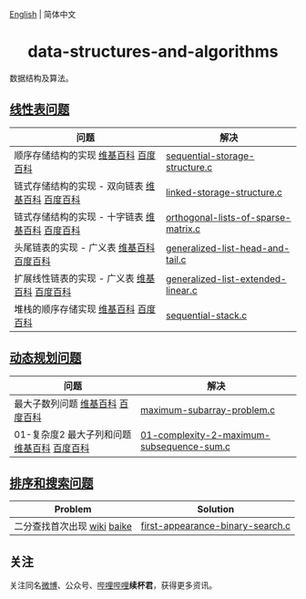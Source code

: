 [English](README.md) | 简体中文

<h1 align="center">data-structures-and-algorithms</h1>
数据结构及算法。


## [线性表问题](https://github.com/xubeijun/data-structures-and-algorithms/tree/main/linear-list)

问题  | 解决
--      | ----------
 顺序存储结构的实现 [维基百科](https://en.wikipedia.org/wiki/Sequential_access) [百度百科](https://baike.baidu.com/item/%E9%A1%BA%E5%BA%8F%E5%AD%98%E5%82%A8%E7%BB%93%E6%9E%84/1347176) | [sequential-storage-structure.c](https://github.com/xubeijun/data-structures-and-algorithms/blob/main/linear-list/sequential-storage-structure.c)
 链式存储结构的实现 - 双向链表 [维基百科](https://zh.wikipedia.org/wiki/%E5%8F%8C%E5%90%91%E9%93%BE%E8%A1%A8) [百度百科](https://baike.baidu.com/item/%E9%93%BE%E5%BC%8F%E5%AD%98%E5%82%A8%E7%BB%93%E6%9E%84/4921270) | [linked-storage-structure.c](https://github.com/xubeijun/data-structures-and-algorithms/blob/main/linear-list/linked-storage-structure.c)
 链式存储结构的实现 - 十字链表 [维基百科](https://zh.wikipedia.org/wiki/%E5%8D%81%E5%AD%97%E9%93%BE%E8%A1%A8) [百度百科](https://baike.baidu.com/item/%E5%8D%81%E5%AD%97%E9%93%BE%E8%A1%A8) | [orthogonal-lists-of-sparse-matrix.c](https://github.com/xubeijun/data-structures-and-algorithms/blob/main/linear-list/orthogonal-lists-of-sparse-matrix.c)
 头尾链表的实现 - 广义表 [维基百科](https://zh.wikipedia.org/wiki/%E5%B9%BF%E4%B9%89%E8%A1%A8#%E5%A4%B4%E5%B0%BE%E9%93%BE%E8%A1%A8%E5%AD%98%E5%82%A8%E8%A1%A8%E7%A4%BA) [百度百科](https://baike.baidu.com/item/%E5%B9%BF%E4%B9%89%E8%A1%A8) | [generalized-list-head-and-tail.c](https://github.com/xubeijun/data-structures-and-algorithms/blob/main/linear-list/generalized-list-head-and-tail.c)
 扩展线性链表的实现 - 广义表 [维基百科](https://zh.wikipedia.org/wiki/%E5%B9%BF%E4%B9%89%E8%A1%A8#%E6%89%A9%E5%B1%95%E7%BA%BF%E6%80%A7%E9%93%BE%E8%A1%A8%E5%AD%98%E5%82%A8%E8%A1%A8%E7%A4%BA) [百度百科](https://baike.baidu.com/item/%E5%B9%BF%E4%B9%89%E8%A1%A8) | [generalized-list-extended-linear.c](https://github.com/xubeijun/data-structures-and-algorithms/blob/main/linear-list/generalized-list-extended-linear.c)
 堆栈的顺序存储实现 [维基百科](https://zh.wikipedia.org/wiki/%E5%A0%86%E6%A0%88) [百度百科](https://baike.baidu.com/item/%E5%A0%86%E6%A0%88/1682032) | [sequential-stack.c](https://github.com/xubeijun/data-structures-and-algorithms/blob/main/linear-list/sequential-stack.c)


## [动态规划问题](https://github.com/xubeijun/data-structures-and-algorithms/tree/main/dynamic-programming)

问题  | 解决
--      | ----------
 最大子数列问题 [维基百科](https://en.wikipedia.org/wiki/Maximum_subarray_problem) [百度百科](https://baike.baidu.com/item/%E6%9C%80%E5%A4%A7%E5%AD%90%E6%95%B0%E5%88%97%E9%97%AE%E9%A2%98/22828059) | [maximum-subarray-problem.c](https://github.com/xubeijun/data-structures-and-algorithms/blob/main/dynamic-programming/maximum-subarray-problem.c)
 01-复杂度2 最大子列和问题 [维基百科](https://en.wikipedia.org/wiki/Maximum_subarray_problem) [百度百科](https://baike.baidu.com/item/%E6%9C%80%E5%A4%A7%E5%AD%90%E6%95%B0%E5%88%97%E9%97%AE%E9%A2%98/22828059) | [01-complexity-2-maximum-subsequence-sum.c](https://github.com/xubeijun/data-structures-and-algorithms/blob/main/dynamic-programming/01-complexity-2-maximum-subsequence-sum.c)

## [排序和搜索问题](https://github.com/xubeijun/data-structures-and-algorithms/tree/main/search)

Problem  | Solution
--      | ----------
 二分查找首次出现 [wiki](https://en.wikipedia.org/wiki/Binary_search_algorithm) [baike](https://baike.baidu.com/item/%E4%BA%8C%E5%88%86%E6%9F%A5%E6%89%BE/10628618) | [first-appearance-binary-search.c](https://github.com/xubeijun/data-structures-and-algorithms/blob/main/search/first-appearance-binary-search.c)

## 关注
关注同名[微博](https://weibo.com/xubeijun)、公众号、[哔哩哔哩](https://space.bilibili.com/490987374/)**续杯君**，获得更多资讯。
